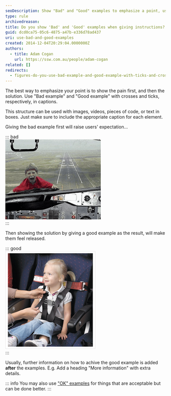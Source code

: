 ```yaml
---
seoDescription: Show "Bad" and "Good" examples to emphasize a point, using crosses and ticks in captions.
type: rule
archivedreason:
title: Do you show 'Bad' and 'Good' examples when giving instructions?
guid: dcd0ca75-05c6-4875-a47b-e336d78ad437
uri: use-bad-and-good-examples
created: 2014-12-04T20:29:04.0000000Z
authors:
  - title: Adam Cogan
    url: https://ssw.com.au/people/adam-cogan
related: []
redirects:
  - figures-do-you-use-bad-example-and-good-example-with-ticks-and-crosses-in-captions
---
```


The best way to emphasize your point is to show the pain first, and then the solution. Use "Bad example" and "Good example" with crosses and ticks, respectively, in captions.

<!--endintro-->

This structure can be used with images, videos, pieces of code, or text in boxes. Just make sure to include the appropriate caption for each element.

Giving the bad example first will raise users' expectation...

::: bad  
![Figure: Bad example - Kid not in his seat](ImageBadExample.gif)  
:::

Then showing the solution by giving a good example as the result, will make them feel released.

::: good  
![Figure: Good example - Kid in his seat](kid-in-airplane-seat.jpg)  
:::

Usually, further information on how to achive the good example is added **after** the examples. E.g. Add a heading "More information" with extra details.

::: info
You may also use ["OK" examples](/rule/#7-captions) for things that are acceptable but can be done better.
:::
